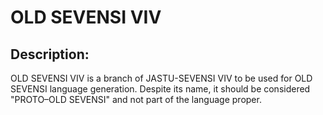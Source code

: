 #  OLD SEVENSI VIV  #

##  Description:  ##

OLD SEVENSI VIV is a branch of JASTU-SEVENSI VIV to be used for OLD SEVENSI language generation.
Despite its name, it should be considered "PROTO–OLD SEVENSI" and not part of the language proper.
